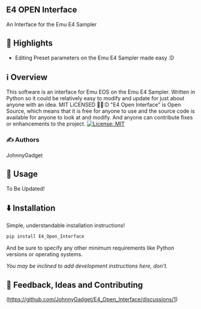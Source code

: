 ## E4 OPEN Interface
An Interface for the Emu E4 Sampler

## 🌟 Highlights

- Editing Preset parameters on the Emu E4 Sampler made easy :D


## ℹ️ Overview

This software is an interface for Emu EOS on the Emu E4 Sampler. Written in Python so it could be relatively easy to modify and update for just about anyone with an idea. MIT LiCENSED 🙏😌:D 
"E4 Open Interface" is Open Source, which means that it is free for anyone to use and the source code is available for anyone to look at and modify. And anyone can contribute fixes or enhancements to the project.
[![License: MIT](https://cdn.prod.website-files.com/5e0f1144930a8bc8aace526c/65dd9eb5aaca434fac4f1c34_License-MIT-blue.svg)](/LICENSE)

### ✍️ Authors

JohnnyGadget




## 🚀 Usage

To Be Updated!


## ⬇️ Installation

Simple, understandable installation instructions!

```bash
pip install E4_Open_Interface
```

And be sure to specify any other minimum requirements like Python versions or operating systems.

*You may be inclined to add development instructions here, don't.*


## 💭 Feedback, Ideas and Contributing

(https://github.com/JohnnyGadget/E4_Open_Interface/discussions/1)
